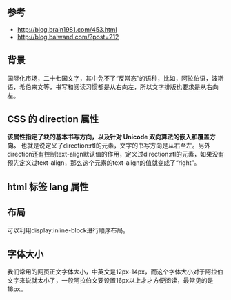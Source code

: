 ## 参考
- http://blog.brain1981.com/453.html
- http://blog.baiwand.com/?post=212
## 背景
国际化市场，二十七国文字，其中免不了“反常态”的语种，比如，阿拉伯语，波斯语，希伯来文等，书写和阅读习惯都是从右向左，所以文字排版也要求是从右向左。

## CSS 的 direction 属性
**该属性指定了块的基本书写方向，以及针对 Unicode 双向算法的嵌入和覆盖方向。**
也就是说定义了direction:rtl的元素，文字的书写方向是从右至左。另外direction还有控制text-align默认值的作用，定义过direction:rtl的元素，如果没有预先定义过text-align，那么这个元素的text-align的值就变成了“right”。

## html 标签 lang 属性
<html lang="ar">

## 布局
可以利用display:inline-block进行顺序布局。

## 字体大小
我们常用的网页正文字体大小，中英文是12px-14px，而这个字体大小对于阿拉伯文字来说就太小了，一般阿拉伯文要设置16px以上才才方便阅读，最常见的是18px。